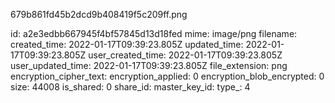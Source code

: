 679b861fd45b2dcd9b408419f5c209ff.png

id: a2e3edbb667945f4bf57845d13d18fed
mime: image/png
filename: 
created_time: 2022-01-17T09:39:23.805Z
updated_time: 2022-01-17T09:39:23.805Z
user_created_time: 2022-01-17T09:39:23.805Z
user_updated_time: 2022-01-17T09:39:23.805Z
file_extension: png
encryption_cipher_text: 
encryption_applied: 0
encryption_blob_encrypted: 0
size: 44008
is_shared: 0
share_id: 
master_key_id: 
type_: 4